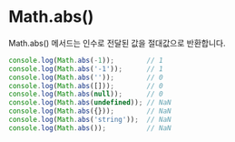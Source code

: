 # Math.abs()

Math.abs() 메서드는 인수로 전달된 값을 절대값으로 반환합니다.
```javascript
console.log(Math.abs(-1));        // 1
console.log(Math.abs('-1'));      // 1
console.log(Math.abs(''));        // 0
console.log(Math.abs([]));        // 0
console.log(Math.abs(null));      // 0
console.log(Math.abs(undefined)); // NaN
console.log(Math.abs({}));        // NaN
console.log(Math.abs('string'));  // NaN
console.log(Math.abs());          // NaN
```
